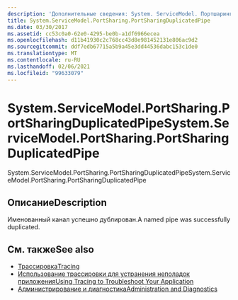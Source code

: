 ```yaml
---
description: 'Дополнительные сведения: System. ServiceModel. Портшаринг. Портшарингдупликатедпипе'
title: System.ServiceModel.PortSharing.PortSharingDuplicatedPipe
ms.date: 03/30/2017
ms.assetid: cc53c0a0-62e0-4295-be0b-a1df6966ecea
ms.openlocfilehash: d11b41930c2c768cc43d8e981452131e806ac9d2
ms.sourcegitcommit: ddf7edb67715a5b9a45e3dd44536dabc153c1de0
ms.translationtype: MT
ms.contentlocale: ru-RU
ms.lasthandoff: 02/06/2021
ms.locfileid: "99633079"
---
```

# <a name="systemservicemodelportsharingportsharingduplicatedpipe"></a><span data-ttu-id="588a1-103">System.ServiceModel.PortSharing.PortSharingDuplicatedPipe</span><span class="sxs-lookup"><span data-stu-id="588a1-103">System.ServiceModel.PortSharing.PortSharingDuplicatedPipe</span></span>

<span data-ttu-id="588a1-104">System.ServiceModel.PortSharing.PortSharingDuplicatedPipe</span><span class="sxs-lookup"><span data-stu-id="588a1-104">System.ServiceModel.PortSharing.PortSharingDuplicatedPipe</span></span>  
  
## <a name="description"></a><span data-ttu-id="588a1-105">Описание</span><span class="sxs-lookup"><span data-stu-id="588a1-105">Description</span></span>  

 <span data-ttu-id="588a1-106">Именованный канал успешно дублирован.</span><span class="sxs-lookup"><span data-stu-id="588a1-106">A named pipe was successfully duplicated.</span></span>  
  
## <a name="see-also"></a><span data-ttu-id="588a1-107">См. также</span><span class="sxs-lookup"><span data-stu-id="588a1-107">See also</span></span>

- [<span data-ttu-id="588a1-108">Трассировка</span><span class="sxs-lookup"><span data-stu-id="588a1-108">Tracing</span></span>](index.md)
- [<span data-ttu-id="588a1-109">Использование трассировки для устранения неполадок приложения</span><span class="sxs-lookup"><span data-stu-id="588a1-109">Using Tracing to Troubleshoot Your Application</span></span>](using-tracing-to-troubleshoot-your-application.md)
- [<span data-ttu-id="588a1-110">Администрирование и диагностика</span><span class="sxs-lookup"><span data-stu-id="588a1-110">Administration and Diagnostics</span></span>](../index.md)
